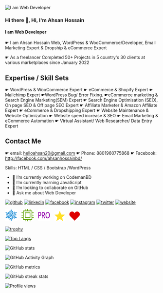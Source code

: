 ![I am Web Developer](https://scontent.fdac2-1.fna.fbcdn.net/v/t39.30808-6/324733766_1371540020324599_3645525949992154003_n.jpg?_nc_cat=104&ccb=1-7&_nc_sid=e3f864&_nc_eui2=AeHU2Gd6Oo759_Ewibc-SlmXfGW0lXkEgaN8ZbSVeQSBo3iDqRaSwSVp8Zah3a71086yiLa8NErQSKWkghHdga5K&_nc_ohc=Kp-uyW65CGcAX8-u12_&_nc_zt=23&_nc_ht=scontent.fdac2-1.fna&oh=00_AfB_WWae1NcaOreT-g1C9emlZuv2nSspyiEvLOHow8Qacw&oe=63D020D5)
### Hi there 👋, Hi, I'm Ahsan Hossain
#### I am Web Developer

☛ I am Ahsan Hossain Web, WordPress & WooCommerce/Developer, Email Marketing Expert & Dropship & eCommerce Expert 

☛ As a freelancer Completed 50+ Projects in 5 country's 30 clients at various marketplaces since January 2022

Expertise / Skill Sets
---------------------
☛ WordPress & WooCommerce Expert
☛ eCommerce & Shopify Expert
☛Mailchimp Expert
☛WordPress Bug/ Error Fixing.
☛eCommerce marketing & Search Engine Marketing(SEM) Expert
☛ Search Engine Optimisation (SEO), On page SEO & Off page SEO Expert
☛ Affiliate Marketer & Amazon Affiliate Expert
☛ eCommerce & Dropshipping Expert
☛ Website Maintenance & Website Optimization
☛ Website speed increase & SEO
☛ Email Marketing & eCommerce Automation
☛ Virtual Assistant/ Web Researcher/ Data Entry Expert

Contact Me
---------------------
☛ email: helloahsan20@gmail.com
☛ Phone: 8801960775868
☛ Facebook: http://facebook.com/ahsanhossainbd/

Skills:  HTML / CSS  / Bootstrap /WordPress

- 🔭 I’m currently working on CodemanBD 
- 🌱 I’m currently learning JavaScript 
- 👯 I’m looking to collaborate on GitHub 
- 💬 Ask me about Web Developer  


[<img src='https://cdn.jsdelivr.net/npm/simple-icons@3.0.1/icons/github.svg' alt='github' height='40'>](https://github.com/ahsanhossain63)  [<img src='https://cdn.jsdelivr.net/npm/simple-icons@3.0.1/icons/linkedin.svg' alt='linkedin' height='40'>](https://www.linkedin.com/in/ahsanhossain/)  [<img src='https://cdn.jsdelivr.net/npm/simple-icons@3.0.1/icons/facebook.svg' alt='facebook' height='40'>](https://www.facebook.com/ahsanhossainbd)  [<img src='https://cdn.jsdelivr.net/npm/simple-icons@3.0.1/icons/instagram.svg' alt='instagram' height='40'>](https://www.instagram.com/ahsanhossain63/)  [<img src='https://cdn.jsdelivr.net/npm/simple-icons@3.0.1/icons/twitter.svg' alt='twitter' height='40'>](https://twitter.com/ahsanhossain63)  [<img src='https://cdn.jsdelivr.net/npm/simple-icons@3.0.1/icons/icloud.svg' alt='website' height='40'>](http://facebook.com/ahsanhossainbd/)  

<a href='https://archiveprogram.github.com/'><img src='https://raw.githubusercontent.com/acervenky/animated-github-badges/master/assets/acbadge.gif' width='40' height='40'></a> <a href='https://docs.github.com/en/developers'><img src='https://raw.githubusercontent.com/acervenky/animated-github-badges/master/assets/devbadge.gif' width='40' height='40'></a> <a href='https://github.com/pricing'><img src='https://raw.githubusercontent.com/acervenky/animated-github-badges/master/assets/pro.gif' width='40' height='40'></a> <a href='https://stars.github.com/'><img src='https://raw.githubusercontent.com/acervenky/animated-github-badges/master/assets/starbadge.gif' width='35' height='35'></a> <a href='https://docs.github.com/en/github/supporting-the-open-source-community-with-github-sponsors'><img src='https://raw.githubusercontent.com/acervenky/animated-github-badges/master/assets/sponsorbadge.gif' width='35' height='35'></a> 

[![trophy](https://github-profile-trophy.vercel.app/?username=ahsanhossain63)](https://github.com/ryo-ma/github-profile-trophy)

[![Top Langs](https://github-readme-stats.vercel.app/api/top-langs/?username=ahsanhossain63)](https://github.com/anuraghazra/github-readme-stats)

![GitHub stats](https://github-readme-stats.vercel.app/api?username=ahsanhossain63&show_icons=true&count_private=true)  

![GitHub Activity Graph](https://activity-graph.herokuapp.com/graph?username=ahsanhossain63)  

![GitHub metrics](https://metrics.lecoq.io/ahsanhossain63)  

![GitHub streak stats](https://streak-stats.demolab.com/?user=ahsanhossain63)  

![Profile views](https://gpvc.arturio.dev/ahsanhossain63)  
